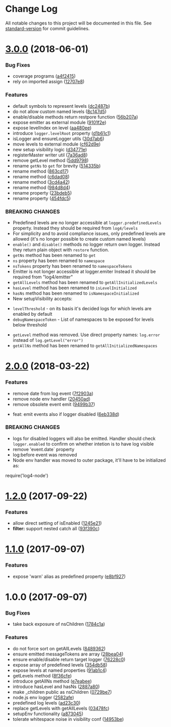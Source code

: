 # Change Log

All notable changes to this project will be documented in this file. See [standard-version](https://github.com/conventional-changelog/standard-version) for commit guidelines.

<a name="3.0.0"></a>

# [3.0.0](https://github.com/medikoo/log4/compare/v2.0.0...v3.0.0) (2018-06-01)

### Bug Fixes

*   coverage programs ([a4f2415](https://github.com/medikoo/log4/commit/a4f2415))
*   rely on imported assign ([12707e8](https://github.com/medikoo/log4/commit/12707e8))

### Features

*   default symbols to represent levels ([dc2487b](https://github.com/medikoo/log4/commit/dc2487b))
*   do not allow custom named levels ([8c147d5](https://github.com/medikoo/log4/commit/8c147d5))
*   enable/disable methods return restpore function ([56b207a](https://github.com/medikoo/log4/commit/56b207a))
*   expose emitter as external module ([9101f2e](https://github.com/medikoo/log4/commit/9101f2e))
*   expose levelIndex on level ([aa480ee](https://github.com/medikoo/log4/commit/aa480ee))
*   introduce `logger.levelRoot` property ([d1b61c1](https://github.com/medikoo/log4/commit/d1b61c1))
*   isLogger and ensureLogger utils ([30d7ab6](https://github.com/medikoo/log4/commit/30d7ab6))
*   move levels to external module ([cf62d9e](https://github.com/medikoo/log4/commit/cf62d9e))
*   new setup visibility logic ([d34771e](https://github.com/medikoo/log4/commit/d34771e))
*   registerMaster writer util ([7a36ad8](https://github.com/medikoo/log4/commit/7a36ad8))
*   remove getLevel method ([5dd9798](https://github.com/medikoo/log4/commit/5dd9798))
*   rename `getNs` to `get` for brevity ([514335b](https://github.com/medikoo/log4/commit/514335b))
*   rename method ([863cd17](https://github.com/medikoo/log4/commit/863cd17))
*   rename method ([c6dad08](https://github.com/medikoo/log4/commit/c6dad08))
*   rename method ([3cd4a42](https://github.com/medikoo/log4/commit/3cd4a42))
*   rename method ([984d8d4](https://github.com/medikoo/log4/commit/984d8d4))
*   rename property ([23bdeb5](https://github.com/medikoo/log4/commit/23bdeb5))
*   rename property ([454fdc5](https://github.com/medikoo/log4/commit/454fdc5))

### BREAKING CHANGES

*   Predefined levels are no longer accessible at `logger.predefinedLevels` property.
    Instead they should be required from `log4/levels`
*   For simplicity and to avoid compliance issues,
    only predefined levels are allowed (it's no
    longer possible to create custom named levels)
*   `enable()` and `disable()` methods no logger return own logger.
    Instead they return plain object with `restore` function.
*   `getNs` method has been renamed to
    `get`
*   `ns` property has been renamed to
    `namespace`
*   `nsTokens` property has been renamed to
    `namespaceTokens`
*   Emitter is not longer accessible at logger.emiter
    Instead it should be required from "log4/emitter"
*   `getAllLevels` method has been renamed to
    `getAllInitializedLevels`
*   `hasLevel` method has been renamed to
    `isLevelInitialized`
*   `hasNs` method has been renamed to
    `isNamespaceInitialized`
*   New setupVisibility accepts:

-   `levelThreshold` - on its basis it's decided logs for which levels are
    enabled by default
-   `debugNamespaceToken` - List of namespaces to be exposed for
    levels below threshold

*   `getLevel` method was removed. Use direct property names:
    `log.error` instead of `log.getLevel("error")`
*   `getAllNs` method has been renamed to
    `getAllInitializedNamespaces`

<a name="2.0.0"></a>

# [2.0.0](https://github.com/medikoo/log4/compare/v1.2.0...v2.0.0) (2018-03-22)

### Features

*   remove date from log event ([7f2903a](https://github.com/medikoo/log4/commit/7f2903a))
*   remove node env handler ([20450ad](https://github.com/medikoo/log4/commit/20450ad))
*   remove obsolete event emit ([9499b37](https://github.com/medikoo/log4/commit/9499b37))

-   feat: emit events also if logger disabled ([6eb338d](https://github.com/medikoo/log4/commit/6eb338d))

### BREAKING CHANGES

*   logs for disabled loggers will also be emitted.
    Handler should check `logger.enabled` to confirm on whether
    intetion is to have log visible
*   remove 'event.date` property
*   log:before event was removed
*   Node env handler was moved to outer package,
    it'll have to be initialized as:

require('log4-node')

<a name="1.2.0"></a>

# [1.2.0](https://github.com/medikoo/log4/compare/v1.1.0...v1.2.0) (2017-09-22)

### Features

*   allow direct setting of isEnabled ([1245e21](https://github.com/medikoo/log4/commit/1245e21))
*   **filter:** support nested catch all ([93f390c](https://github.com/medikoo/log4/commit/93f390c))

<a name="1.1.0"></a>

# [1.1.0](https://github.com/medikoo/log4/compare/v1.0.0...v1.1.0) (2017-09-07)

### Features

*   expose 'warn' alias as predefined property ([e8bf927](https://github.com/medikoo/log4/commit/e8bf927))

<a name="1.0.0"></a>

# 1.0.0 (2017-09-07)

### Bug Fixes

*   take back exposure of nsChildren ([1784c1a](https://github.com/medikoo/log4/commit/1784c1a))

### Features

*   do not force sort on getAllLevels ([8489362](https://github.com/medikoo/log4/commit/8489362))
*   ensure emitted messageTokens are array ([28bea04](https://github.com/medikoo/log4/commit/28bea04))
*   ensure enable/disable return target logger ([76228c0](https://github.com/medikoo/log4/commit/76228c0))
*   expose array of predefined levels ([354db58](https://github.com/medikoo/log4/commit/354db58))
*   expose levels at named properties ([91ab1c4](https://github.com/medikoo/log4/commit/91ab1c4))
*   getLevels method ([8f36cfe](https://github.com/medikoo/log4/commit/8f36cfe))
*   introduce getAllNs method ([e7eabee](https://github.com/medikoo/log4/commit/e7eabee))
*   introduce hasLevel and hasNs ([2887a80](https://github.com/medikoo/log4/commit/2887a80))
*   make \_children public as nsChildren ([0729be7](https://github.com/medikoo/log4/commit/0729be7))
*   node.js env logger ([2582afe](https://github.com/medikoo/log4/commit/2582afe))
*   predefined log levels ([ad23c30](https://github.com/medikoo/log4/commit/ad23c30))
*   replace getLevels with getAllLevels ([03478fc](https://github.com/medikoo/log4/commit/03478fc))
*   setupEnv functionality ([a873045](https://github.com/medikoo/log4/commit/a873045))
*   tolerate whitespace noise in visibility conf ([14953be](https://github.com/medikoo/log4/commit/14953be))
